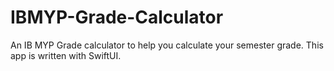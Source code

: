 # IBMYP-Grade-Calculator

An IB MYP Grade calculator to help you calculate your semester grade. This app is written with SwiftUI.
